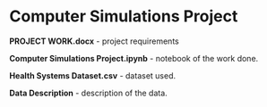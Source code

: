  # Computer Simulations Project
 
 **PROJECT WORK.docx** - project requirements
 
 **Computer Simulations Project.ipynb** - notebook of the work done.
 
 **Health Systems Dataset.csv** - dataset used.
 
 **Data Description** - description of the data.
